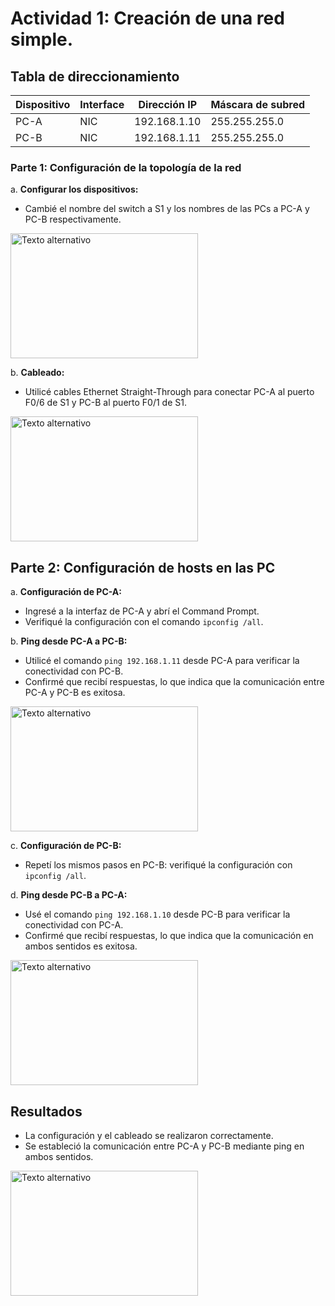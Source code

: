 # Actividad 1: Creación de una red simple.

## Tabla de direccionamiento

| Dispositivo | Interface | Dirección IP | Máscara de subred |
|-------------|-----------|--------------|-------------------|
| PC-A        | NIC       | 192.168.1.10 | 255.255.255.0    |
| PC-B        | NIC       | 192.168.1.11 | 255.255.255.0    |

### Parte 1: Configuración de la topología de la red

a. **Configurar los dispositivos:**
   - Cambié el nombre del switch a S1 y los nombres de las PCs a PC-A y PC-B respectivamente.

<img src="https://github.com/Alexander-Manosalva-Peralta/Comunicacion-de-datos-y-redes-personal/blob/main/Imagenes/Switch1.png" alt="Texto alternativo" style="width:300px;height:200px;">


b. **Cableado:**
   - Utilicé cables Ethernet Straight-Through para conectar PC-A al puerto F0/6 de S1 y PC-B al puerto F0/1 de S1.

<img src="https://github.com/Alexander-Manosalva-Peralta/Comunicacion-de-datos-y-redes-personal/blob/main/Imagenes/Cableado.png" alt="Texto alternativo" style="width:300px;height:200px;">



## Parte 2: Configuración de hosts en las PC

a. **Configuración de PC-A:**
   - Ingresé a la interfaz de PC-A y abrí el Command Prompt.
   - Verifiqué la configuración con el comando `ipconfig /all`.

b. **Ping desde PC-A a PC-B:**
   - Utilicé el comando `ping 192.168.1.11` desde PC-A para verificar la conectividad con PC-B.
   - Confirmé que recibí respuestas, lo que indica que la comunicación entre PC-A y PC-B es exitosa.

<img src="https://github.com/Alexander-Manosalva-Peralta/Comunicacion-de-datos-y-redes-personal/blob/main/Imagenes/Confipc.png" alt="Texto alternativo" style="width:300px;height:200px;">

c. **Configuración de PC-B:**
   - Repetí los mismos pasos en PC-B: verifiqué la configuración con `ipconfig /all`.

d. **Ping desde PC-B a PC-A:**
   - Usé el comando `ping 192.168.1.10` desde PC-B para verificar la conectividad con PC-A.
   - Confirmé que recibí respuestas, lo que indica que la comunicación en ambos sentidos es exitosa.

<img src="https://github.com/Alexander-Manosalva-Peralta/Comunicacion-de-datos-y-redes-personal/blob/main/Imagenes/Commad.png" alt="Texto alternativo" style="width:300px;height:200px;">


## Resultados

- La configuración y el cableado se realizaron correctamente.
- Se estableció la comunicación entre PC-A y PC-B mediante ping en ambos sentidos.

<img src="https://github.com/Alexander-Manosalva-Peralta/Comunicacion-de-datos-y-redes-personal/blob/main/Imagenes/Resultado.png" alt="Texto alternativo" style="width:300px;height:200px;">


